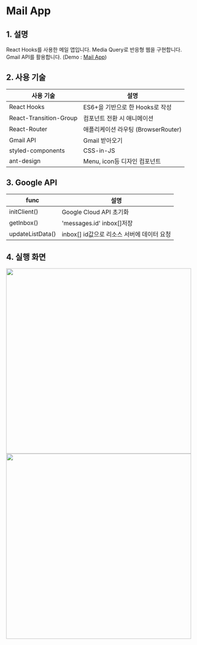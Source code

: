 # Mail App
## 1. 설명
React Hooks를 사용한 메일 앱입니다. Media Query로 반응형 웹을 구현합니다.
Gmail API를 활용합니다. (Demo : [Mail App](https://lee-donghyun.github.io/MailApp/)) 

## 2. 사용 기술
| 사용 기술 | 설명 |
|--|--|
| React Hooks | ES6+을 기반으로 한 Hooks로 작성 |
| React-Transition-Group | 컴포넌트 전환 시 애니메이션 |
| React-Router | 애플리케이션 라우팅 (BrowserRouter) |
| Gmail API | Gmail 받아오기 |
| styled-components | CSS-in-JS |
| ant-design| Menu, icon등 디자인 컴포넌트 |

## 3. Google API
| func | 설명 |
|--|--|
| initClient() | Google Cloud API 초기화 |
| getInbox() | 'messages.id' inbox[]저장 |
| updateListData() | inbox[] id값으로 리소스 서버에 데이터 요청 |

## 4. 실행 화면
<img src='https://user-images.githubusercontent.com/62923776/117198953-982be000-ae24-11eb-972f-012a3208a238.gif' height='500px'/>
<img src='https://user-images.githubusercontent.com/62923776/117198962-9a8e3a00-ae24-11eb-93f6-168ef7c00e8e.gif' height='500px'/>
